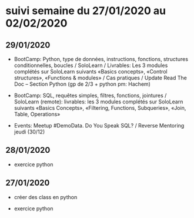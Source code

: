 # suivi semaine du 27/01/2020 au 02/02/2020

## 29/01/2020

* BootCamp:  Python, type de données, instructions, fonctions, structures conditionnelles, boucles / SoloLearn / Livrables: Les 3 modules complétés sur SoloLearn suivants «Basics concepts», «Control structures», «Functions & modules» / Cas pratiques / Update Read The Doc – Section Python (gp de 2/3 + python pm: Hachem)

* BootCamp: SQL, requêtes simples, filtres, fonctions, jointures / SoloLearn (remote): livrables: les 3 modules complétés sur SoloLearn suivants «Basics Concepts», «Filtering, Functions, Subqueries», «Join, Table, Operations»

* Events: Meetup #DemoData. Do You Speak SQL? / Reverse Mentoring jeudi (30/12)

## 28/01/2020

* exercice python 

## 27/01/2020

* créer des class en python

* exercice python 
